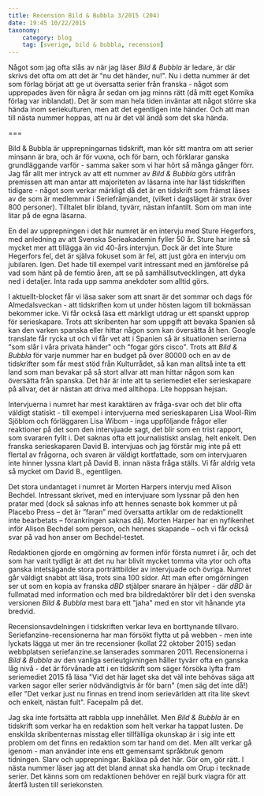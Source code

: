 ```yaml
---
title: Recension Bild & Bubbla 3/2015 (204)
date: 19:45 10/22/2015
taxonomy:
    category: blog
    tag: [sverige, bild & bubbla, recension]
---
```


Något som jag ofta slås av när jag läser _Bild & Bubbla_ är ledare, är där skrivs det ofta om att det är "nu det händer, nu!". Nu i detta nummer är det som förlag börjat att ge ut översatta serier från franska - något som upprepades även för några år sedan om jag minns rätt (då mitt eget Komika förlag var inblandat). Det är som man hela tiden inväntar att något större ska hända inom seriekulturen, men att det egentligen inte händer. Och att man till nästa nummer hoppas, att nu är det väl ändå som det ska hända.

===

Bild & Bubbla är upprepningarnas tidskrift, man kör sitt mantra om att serier minsann är bra, och är för vuxna, och för barn, och förklarar ganska grundläggande varför - samma saker som vi har hört så många gånger förr. Jag får allt mer intryck av att ett nummer av _Bild & Bubbla_ görs utifrån premissen att man antar att majoriteten av läsarna inte har läst tidskriften tidigare - något som verkar märkligt då det är en tidskrift som främst läses av de som är medlemmar i Seriefrämjandet, (vilket i dagsläget är strax över 800 personer). Tilltalet blir ibland, tyvärr, nästan infantilt. Som om man inte litar på de egna läsarna.

En del av upprepningen i det här numret är en intervju med Sture Hegerfors, med anledning av att Svenska Serieakademin fyller 50 år. Sture har inte så mycket mer att tillägga än vid 40-års intervjun. Dock är det inte Sture Hegerfors fel, det är själva fokuset som är fel, att just göra en intervju om jubilaren. Igen. Det hade till exempel varit intressant med en jämförelse på vad som hänt på de femtio åren, att se på samhällsutvecklingen, att dyka ned i detaljer. Inta rada upp samma anekdoter som alltid görs.

I aktuellt-blocket får vi läsa saker som att snart är det sommar och dags för Almedalsveckan - att tidskriften kom ut under hösten lagom till bokmässan bekommer icke. Vi får också läsa ett märkligt utdrag ur ett spanskt upprop för serieskapare. Trots att skribenten har som uppgift att bevaka Spanien så kan den varken spanska eller hittar någon som kan översätta åt hen. Google translate får rycka ut och vi får vet att i Spanien så är situationen serierna "som slår i våra privata händer" och "fogar görs cisco". Trots att _Bild & Bubbla_ för varje nummer har en budget på över 80000 och en av de tidskrifter som får mest stöd från Kulturrådet, så kan man alltså inte ta ett land som man bevakar på så stort allvar att man hittar någon som kan översätta från spanska. Det här är inte att ta seriemediet eller serieskapare på allvar, det är nästan att driva med alltihopa. Lite hoppsan hejsan.

Intervjuerna i numret har mest karaktären av fråga-svar och det blir ofta väldigt statiskt - till exempel i intervjuerna med serieskaparen Lisa Wool-Rim Sjöblom och förläggaren Lisa Wibom - inga uppföljande frågor eller reaktioner på det som den intervjuade sagt, det blir som en trist rapport, som svararen fyllt i. Det saknas ofta ett journalistiskt anslag, helt enkelt. Den franska serieskaparen David B. intervjuas och jag förstår mig inte på ett flertal av frågorna, och svaren är väldigt kortfattade, som om intervjuaren inte hinner lyssna klart på David B. innan nästa fråga ställs. Vi får aldrig veta så mycket om David B.,  egentligen.

Det stora undantaget i numret är Morten Harpers intervju med Alison Bechdel. Intressant skrivet, med en intervjuare som lyssnar på den hen pratar med (dock så saknas info att hennes senaste bok kommer ut på Placebo Press – det är ”faran” med översatta artiklar om de redaktionellt inte bearbetats – förankringen saknas då). Morten Harper har en nyfikenhet inför Alison Bechdel som person, och hennes skapande – och vi får också svar på vad hon anser om Bechdel-testet.

Redaktionen gjorde en omgörning av formen inför första numret i år, och det som har varit tydligt är att det nu har blivit mycket tomma vita ytor och ofta ganska intetsägande stora porträttbilder av intervjuade och övriga. Numret går väldigt snabbt att läsa, trots sina 100 sidor. Att man efter omgörningen ser ut som en kopia av franska _dBD_ stjälper snarare än hjälper - där _dBD_ är fullmatad med information och med bra bildredaktörer blir det i den svenska versionen _Bild & Bubbla_ mest bara ett "jaha" med en stor vit hånande yta bredvid.

Recensionsavdelningen i tidskriften verkar leva en borttynande tillvaro. Seriefanzine-recensionerna har man försökt flytta ut på webben - men inte lyckats lägga ut mer än tre recensioner (kollat 22 oktober 2015) sedan webbplatsen seriefanzine.se lanserades sommaren 2011. Recensionerna i _Bild & Bubbla_ av den vanliga serieutgivningen håller tyvärr ofta en ganska låg nivå - det är förvånade att i en tidskrift som säger försöka lyfta fram seriemediet 2015 få läsa "Vid det här laget ska det väl inte behövas säga att varken sagor eller serier nödvändigtvis är för barn" (men säg det inte då!) eller "Det verkar just nu finnas en trend inom serievärlden att rita lite skevt och enkelt, nästan fult". Facepalm på det.

Jag ska inte fortsätta att rabbla upp innehållet. Men _Bild & Bubbla_ är en tidskrift som verkar ha en redaktion som helt verkar ha tappat lusten. De enskilda skribenternas misstag eller tillfälliga okunskap är i sig inte ett problem om det finns en redaktion som tar hand om det. Men allt verkar gå igenom - man använder inte ens ett gemensamt språkbruk genom tidningen. Slarv och upprepningar. Bakläxa på det här. Gör om, gör rätt. I nästa nummer läser jag att det bland annat ska handla om Orup i tecknade serier. Det känns som om redaktionen behöver en rejäl burk viagra för att återfå lusten till seriekonsten.
